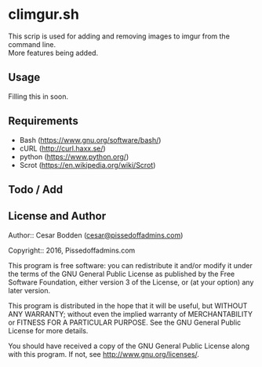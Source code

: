 climgur.sh
====

This scrip is used for adding and removing images to imgur from the command 
line.<br>
More features being added.

Usage
----

Filling this in soon.


Requirements
----

- Bash (https://www.gnu.org/software/bash/)
- cURL (http://curl.haxx.se/)
- python (https://www.python.org/)
- Scrot (https://en.wikipedia.org/wiki/Scrot)

Todo / Add
----

License and Author
----

Author:: Cesar Bodden (cesar@pissedoffadmins.com)

Copyright:: 2016, Pissedoffadmins.com

This program is free software: you can redistribute it and/or modify
it under the terms of the GNU General Public License as published by
the Free Software Foundation, either version 3 of the License, or
(at your option) any later version.

This program is distributed in the hope that it will be useful,
but WITHOUT ANY WARRANTY; without even the implied warranty of
MERCHANTABILITY or FITNESS FOR A PARTICULAR PURPOSE.  See the
GNU General Public License for more details.

You should have received a copy of the GNU General Public License
along with this program.  If not, see <http://www.gnu.org/licenses/>.
